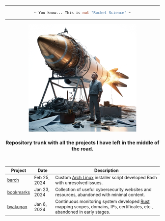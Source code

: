 <!--
    Author: Kike Fontán (@CosasDePuma)
    Repository: RocketScience
    Description: Repository trunk with all the projects I have left in the middle of the road.
-->

<div align="center">

<hr />

```ocaml
~ You know... This is not "Rocket Science" ~
```

<hr />

<img src=".github/readme/logo.png" alt="RocketScience" width="350" />
    
### Repository trunk with all the projects I have left in the middle of the road.
    
<br />

</div>

| Project | Date | Description |
| ------- | ---- | ----------- |
| [barch](barch) | Feb 25, 2024 | Custom [Arch Linux](https://archlinux.org/) installer script developed Bash with unresolved issues. |
| [bookmarks](bookmarks/cybersecurity.md) | Jan 23, 2024 | Collection of useful cybersecurity websites and resources, abandoned with minimal content. |
| [byakugan](byakugan) | Jan 6, 2024 | Continuous monitoring system developed [Rust](https://www.rust-lang.org/) mapping scopes, domains, IPs, certificates, etc., abandoned in early stages. |